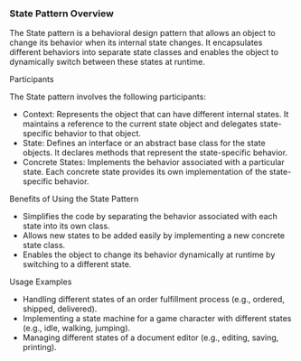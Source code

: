 

### State Pattern Overview

The State pattern is a behavioral design pattern that allows an object to change its behavior when its internal state changes. It encapsulates different behaviors into separate state classes and enables the object to dynamically switch between these states at runtime.

Participants

The State pattern involves the following participants:

- Context: Represents the object that can have different internal states. It maintains a reference to the current state object and delegates state-specific behavior to that object.
- State: Defines an interface or an abstract base class for the state objects. It declares methods that represent the state-specific behavior.
- Concrete States: Implements the behavior associated with a particular state. Each concrete state provides its own implementation of the state-specific behavior.

Benefits of Using the State Pattern

- Simplifies the code by separating the behavior associated with each state into its own class.
- Allows new states to be added easily by implementing a new concrete state class.
- Enables the object to change its behavior dynamically at runtime by switching to a different state.

Usage Examples

- Handling different states of an order fulfillment process (e.g., ordered, shipped, delivered).
- Implementing a state machine for a game character with different states (e.g., idle, walking, jumping).
- Managing different states of a document editor (e.g., editing, saving, printing).

